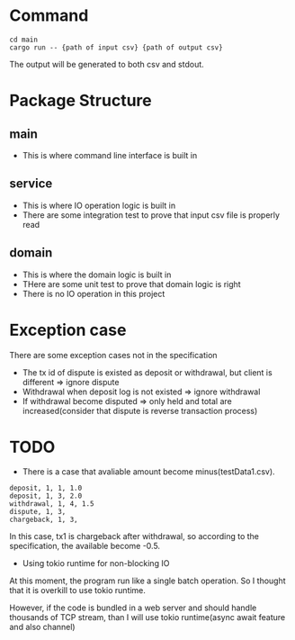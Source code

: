 # Command

```
cd main
cargo run -- {path of input csv} {path of output csv}
```
The output will be generated to both csv and stdout.

# Package Structure

## main
- This is where command line interface is built in

## service
- This is where IO operation logic is built in
- There are some integration test to prove that input csv file is properly read

## domain
- This is where the domain logic is built in
- THere are some unit test to prove that domain logic is right
- There is no IO operation in this project

# Exception case

There are some exception cases not in the specification

- The tx id of dispute is existed as deposit or withdrawal, but client is different => ignore dispute 
- Withdrawal when deposit log is not existed => ignore withdrawal
- If withdrawal become disputed => only held and total are increased(consider that dispute is reverse transaction process)

# TODO

- There is a case that avaliable amount become minus(testData1.csv).
```
deposit, 1, 1, 1.0
deposit, 1, 3, 2.0
withdrawal, 1, 4, 1.5
dispute, 1, 3,
chargeback, 1, 3,
```
In this case, tx1 is chargeback after withdrawal, so according to the specification, the available become -0.5.

- Using tokio runtime for non-blocking IO

At this moment, the program run like a single batch operation. So I thought that it is overkill to use tokio runtime.

However, if the code is bundled in a web server and should handle thousands of TCP stream, than I will use tokio runtime(async await feature and also channel)
